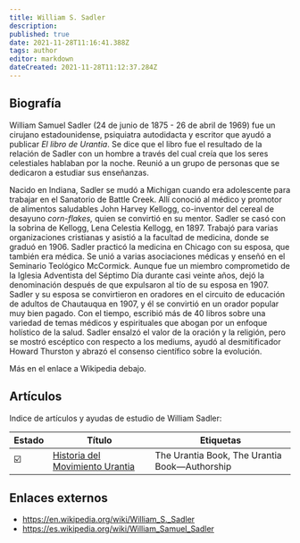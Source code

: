```yaml
---
title: William S. Sadler
description:
published: true
date: 2021-11-28T11:16:41.388Z
tags: author
editor: markdown
dateCreated: 2021-11-28T11:12:37.284Z
---
```


## Biografía

William Samuel Sadler (24 de junio de 1875 - 26 de abril de 1969) fue un cirujano estadounidense, psiquiatra autodidacta y escritor que ayudó a publicar _El libro de Urantia_. Se dice que el libro fue el resultado de la relación de Sadler con un hombre a través del cual creía que los seres celestiales hablaban por la noche. Reunió a un grupo de personas que se dedicaron a estudiar sus enseñanzas.

Nacido en Indiana, Sadler se mudó a Michigan cuando era adolescente para trabajar en el Sanatorio de Battle Creek. Allí conoció al médico y promotor de alimentos saludables John Harvey Kellogg, co-inventor del cereal de desayuno _corn-flakes,_ quien se convirtió en su mentor. Sadler se casó con la sobrina de Kellogg, Lena Celestia Kellogg, en 1897. Trabajó para varias organizaciones cristianas y asistió a la facultad de medicina, donde se graduó en 1906. Sadler practicó la medicina en Chicago con su esposa, que también era médica. Se unió a varias asociaciones médicas y enseñó en el Seminario Teológico McCormick. Aunque fue un miembro comprometido de la Iglesia Adventista del Séptimo Día durante casi veinte años, dejó la denominación después de que expulsaron al tío de su esposa en 1907. Sadler y su esposa se convirtieron en oradores en el circuito de educación de adultos de Chautauqua en 1907, y él se convirtió en un orador popular muy bien pagado. Con el tiempo, escribió más de 40 libros sobre una variedad de temas médicos y espirituales que abogan por un enfoque holístico de la salud. Sadler ensalzó el valor de la oración y la religión, pero se mostró escéptico con respecto a los mediums, ayudó al desmitificador Howard Thurston y abrazó el consenso científico sobre la evolución.

Más en el enlace a Wikipedia debajo.

## Artículos

Indice de artículos y ayudas de estudio de William Sadler:

| Estado                  | Título                                                                                            | Etiquetas                                     |
| ----------------------- | ------------------------------------------------------------------------------------------------- | --------------------------------------------- |
| :ballot_box_with_check: | [Historia del Movimiento Urantia](/es/article/William_S_Sadler/A_History_of_the_Urantia_Movement) | The Urantia Book, The Urantia Book—Authorship |

## Enlaces externos

- https://en.wikipedia.org/wiki/William_S._Sadler
- https://es.wikipedia.org/wiki/William_Samuel_Sadler
